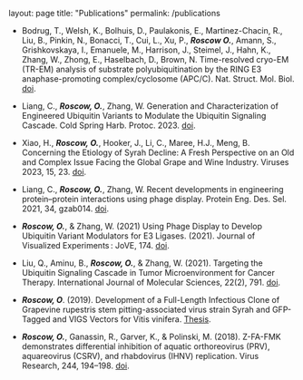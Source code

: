 layout: page
title: "Publications"
permalink: /publications

* Bodrug, T., Welsh, K., Bolhuis, D., Paulаkonis, E., Martinez-Chacin, R., Liu, B., Pinkin, N., Bonacci, T., Cui, L., Xu, P., _**Roscow O.**_, Amann, S., Grishkovskaya, I., Emanuele, M., Harrison, J., Steimel, J., Hahn, K., Zhang, W., Zhong, E., Haselbach, D., Brown, N. Time-resolved cryo-EM (TR-EM) analysis of substrate polyubiquitination by the RING E3 anaphase-promoting complex/cyclosome (APC/C). Nat. Struct. Mol. Biol. [doi](https://doi.org/10.1038/s41594-023-01105-5).

*	Liang, C., _**Roscow, O.**_, Zhang, W. Generation and Characterization of Engineered Ubiquitin Variants to Modulate the Ubiquitin Signaling Cascade. Cold Spring Harb. Protoc. 2023. [doi](https://cshprotocols.cshlp.org/content/early/2023/03/29/pdb.over107784.abstract).
  
*	Xiao, H., _**Roscow, O.**_, Hooker, J., Li, C., Maree, H.J., Meng, B. Concerning the Etiology of Syrah Decline: A Fresh Perspective on an Old and Complex Issue Facing the Global Grape and Wine Industry. Viruses 2023, 15, 23. [doi](https://doi.org/10.3390/v15010023).

*	Liang, C., _**Roscow, O.**_, Zhang, W. Recent developments in engineering protein–protein interactions using phage display. Protein Eng. Des. Sel. 2021, 34, gzab014. [doi](https://doi.org/10.1093/protein/gzab014).

* _**Roscow, O.**_, & Zhang, W. (2021) Using Phage Display to Develop Ubiquitin Variant Modulators for E3 Ligases. (2021). Journal of Visualized Experiments : JoVE, 174. [doi](https://doi.org/10.3791/62950).

* Liu, Q., Aminu, B., _**Roscow, O.**_, & Zhang, W. (2021). Targeting the Ubiquitin Signaling Cascade in Tumor Microenvironment for Cancer Therapy. International Journal of Molecular Sciences, 22(2), 791. [doi](https://doi.org/10.3390/ijms22020791).

* _**Roscow, O**_. (2019). Development of a Full-Length Infectious Clone of Grapevine rupestris stem pitting-associated virus strain Syrah and GFP-Tagged and VIGS Vectors for Vitis vinifera. [Thesis](https://atrium.lib.uoguelph.ca/xmlui/handle/10214/17655).

* _**Roscow, O.**_, Ganassin, R., Garver, K., & Polinski, M. (2018). Z-FA-FMK demonstrates differential inhibition of aquatic orthoreovirus (PRV), aquareovirus (CSRV), and rhabdovirus (IHNV) replication. Virus Research, 244, 194–198. [doi](https://doi.org/10.1016/j.virusres.2017.11.024).